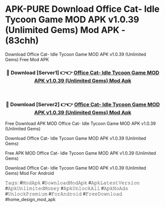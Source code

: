 # APK-PURE Download Office Cat- Idle Tycoon Game MOD APK v1.0.39 (Unlimited Gems) Mod APK - (83chh)
Download Office Cat- Idle Tycoon Game MOD APK v1.0.39 (Unlimited Gems) Free Mod APK

<div align="center">
<h3>🔴 Download [Server1] 👉👉 <a href="https://apk-comot.site?title=Office_Cat-_Idle_Tycoon_Game_MOD_APK_v1.0.39_(Unlimited_Gems)">Office Cat- Idle Tycoon Game MOD APK v1.0.39 (Unlimited Gems) Mod Apk</a></h3><br>

<h3>🔴 Download [Server2] 👉👉 <a href="https://apk-comot.site?title=Office_Cat-_Idle_Tycoon_Game_MOD_APK_v1.0.39_(Unlimited_Gems)">Office Cat- Idle Tycoon Game MOD APK v1.0.39 (Unlimited Gems) Mod Apk</a></h3>
</div>


Free Download APK MOD Office Cat- Idle Tycoon Game MOD APK v1.0.39 (Unlimited Gems)

Download Office Cat- Idle Tycoon Game MOD APK v1.0.39 (Unlimited Gems) 

Free APK MOD Office Cat- Idle Tycoon Game MOD APK v1.0.39 (Unlimited Gems) 

Download Office Cat- Idle Tycoon Game MOD APK v1.0.39 (Unlimited Gems) Mod For Android

𝚃𝚊𝚐𝚜: #𝙼𝚘𝚍𝙰𝚙𝚔 #𝙳𝚘𝚠𝚗𝚕𝚘𝚊𝚍𝙼𝚘𝚍𝙰𝚙𝚔 #𝙰𝚙𝚔𝙻𝚊𝚝𝚎𝚜𝚝𝚅𝚎𝚛𝚜𝚒𝚘𝚗 #𝙰𝚙𝚔𝚄𝚗𝚕𝚒𝚖𝚒𝚝𝚎𝚍𝙼𝚘𝚗𝚎𝚢 #𝙰𝚙𝚔𝚄𝚗𝚕𝚘𝚌𝚔𝙰𝚕𝚕 #𝙰𝚙𝚔𝙽𝚘𝙰𝚍𝚜 #𝚄𝚗𝚕𝚘𝚌𝚔𝙿𝚛𝚎𝚖𝚒𝚞𝚖 #𝙵𝚘𝚛𝙰𝚗𝚍𝚛𝚘𝚒𝚍 #𝙵𝚛𝚎𝚎𝙳𝚘𝚠𝚗𝚕𝚘𝚊𝚍 #home_design_mod_apk